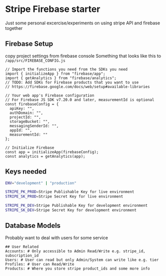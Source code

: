 # Stripe Firebase starter

Just some personal excercise/experiments on using stripe API and firebase together

## Firebase Setup

copy project settings from firebase console
Something that looks like this to `/app/src/FIREBASE_CONFIG.js`
```
// Import the functions you need from the SDKs you need
import { initializeApp } from "firebase/app";
import { getAnalytics } from "firebase/analytics";
// TODO: Add SDKs for Firebase products that you want to use
// https://firebase.google.com/docs/web/setup#available-libraries

// Your web app's Firebase configuration
// For Firebase JS SDK v7.20.0 and later, measurementId is optional
const firebaseConfig = {
  apiKey: "",
  authDomain: "",
  projectId: "",
  storageBucket: "",
  messagingSenderId: "",
  appId: "",
  measurementId: ""
};

// Initialize Firebase
const app = initializeApp(firebaseConfig);
const analytics = getAnalytics(app);
```

## Keys needed
```bash
ENV="development" | "production"

STRIPE_PK_PROD=Stripe Publishable Key for live environment
STRIPE_SK_PROD=Stripe Secret Key for live environment

STRIPE_PK_DEV=Stripe Publishable Key for development environment
STRIPE_SK_DEV=Stripe Secret Key for development environment
```


## Database Models

Probably want to deal with users for some service

```
## User Related
Accounts: # Only accessible to Admin Read/Write e.g. stripe_id, subscription_id
Users: # User can read but only Admin/System can write like e.g. tier
Profiles: # User can Read/Write
Products: # Where you store stripe product_ids and some more info
```



